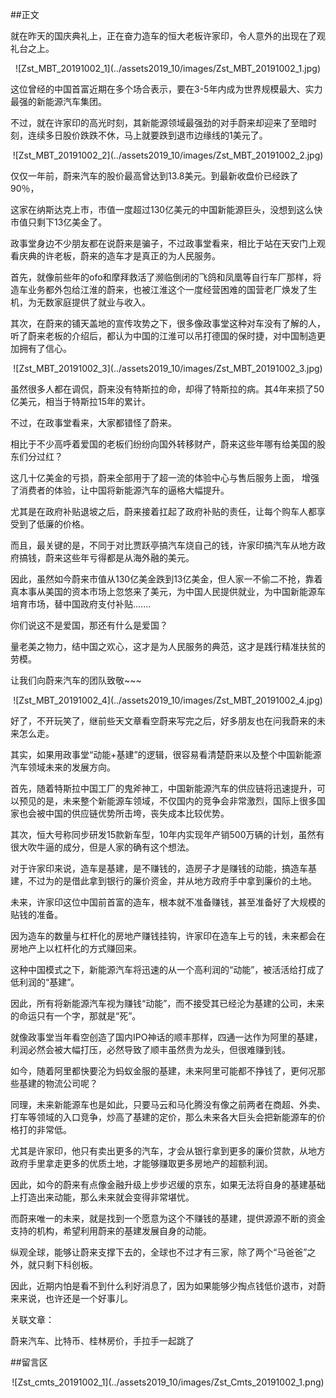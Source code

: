 ##正文

就在昨天的国庆典礼上，正在奋力造车的恒大老板许家印，令人意外的出现在了观礼台之上。

 <div align="center">![Zst_MBT_20191002_1](../assets2019_10/images/Zst_MBT_20191002_1.jpg)</div>

这位曾经的中国首富近期在多个场合表示，要在3-5年内成为世界规模最大、实力最强的新能源汽车集团。

不过，就在许家印的高光时刻，其新能源领域最强劲的对手蔚来却迎来了至暗时刻，连续多日股价跌跌不休，马上就要跌到退市边缘线的1美元了。

 <div align="center">![Zst_MBT_20191002_2](../assets2019_10/images/Zst_MBT_20191002_2.jpg)</div>

仅仅一年前，蔚来汽车的股价最高曾达到13.8美元。到最新收盘价已经跌了90％，

这家在纳斯达克上市，市值一度超过130亿美元的中国新能源巨头，没想到这么快市值只剩下13亿美金了。

政事堂身边不少朋友都在说蔚来是骗子，不过政事堂看来，相比于站在天安门上观看庆典的许老板，蔚来的造车才是真正的为人民服务。

首先，就像前些年的ofo和摩拜救活了濒临倒闭的飞鸽和凤凰等自行车厂那样，将造车业务都外包给江淮的蔚来，也被江淮这个一度经营困难的国营老厂焕发了生机，为无数家庭提供了就业与收入。

其次，在蔚来的铺天盖地的宣传攻势之下，很多像政事堂这种对车没有了解的人，听了蔚来老板的介绍后，都认为中国的江淮可以吊打德国的保时捷，对中国制造更加拥有了信心。

 <div align="center">![Zst_MBT_20191002_3](../assets2019_10/images/Zst_MBT_20191002_3.jpg)</div>

虽然很多人都在调侃，蔚来没有特斯拉的命，却得了特斯拉的病。其4年来损了50亿美元，相当于特斯拉15年的累计。

不过，在政事堂看来，大家都错怪了蔚来。

相比于不少高呼着爱国的老板们纷纷向国外转移财产，蔚来这些年哪有给美国的股东们分过红？

这几十亿美金的亏损，蔚来全部用于了超一流的体验中心与售后服务上面，
增强了消费者的体验，让中国将新能源汽车的逼格大幅提升。

尤其是在政府补贴退坡之后，蔚来接着扛起了政府补贴的责任，让每个购车人都享受到了低廉的价格。

而且，最关键的是，不同于对比贾跃亭搞汽车烧自己的钱，许家印搞汽车从地方政府搞钱，蔚来这些年亏得都是从海外融的美元。

因此，虽然如今蔚来市值从130亿美金跌到13亿美金，但人家一不偷二不抢，靠着真本事从美国的资本市场上忽悠来了美元，为中国人民提供就业，为中国新能源车培育市场，替中国政府支付补贴.......

你们说这不是爱国，那还有什么是爱国？

量老美之物力，结中国之欢心，这才是为人民服务的典范，这才是践行精准扶贫的劳模。

让我们向蔚来汽车的团队致敬~~~

 <div align="center">![Zst_MBT_20191002_4](../assets2019_10/images/Zst_MBT_20191002_4.jpg)</div>

好了，不开玩笑了，继前些天文章看空蔚来写完之后，好多朋友也在问我蔚来的未来怎么走。

其实，如果用政事堂“动能+基建”的逻辑，很容易看清楚蔚来以及整个中国新能源汽车领域未来的发展方向。

首先，随着特斯拉中国工厂的鬼斧神工，中国新能源汽车的供应链将迅速提升，可以预见的是，未来整个新能源车领域，不仅国内的竞争会非常激烈，国际上很多国家也会被中国的供应链优势所击垮，丧失成本比较优势。

其次，恒大号称同步研发15款新车型，10年内实现年产销500万辆的计划，虽然有很大吹牛逼的成分，但是人家的确有这个想法。

对于许家印来说，造车是基建，是不赚钱的，造房子才是赚钱的动能，搞造车基建，不过为的是借此拿到银行的廉价资金，并从地方政府手中拿到廉价的土地。

未来，许家印这位中国前首富的造车，根本就不准备赚钱，甚至准备好了大规模的贴钱的准备。

因为造车的数量与杠杆化的房地产赚钱挂钩，许家印在造车上亏的钱，未来都会在房地产上以杠杆化的方式赚回来。

这种中国模式之下，新能源汽车将迅速的从一个高利润的“动能”，被活活给打成了低利润的“基建”。

因此，所有将新能源汽车视为赚钱“动能”，而不接受其已经沦为基建的公司，未来的命运只有一个字，那就是“死”。

就像政事堂当年看空创造了国内IPO神话的顺丰那样，四通一达作为阿里的基建，利润必然会被大幅打压，必然导致了顺丰虽然贵为龙头，但很难赚到钱。

如今，随着阿里都快要沦为蚂蚁金服的基建，未来阿里可能都不挣钱了，更何况那些基建的物流公司呢？

同理，未来新能源车也是如此，只要马云和马化腾没有像之前两者在商超、外卖、打车等领域的入口竞争，炒高了基建的定价，那么未来各大巨头会把新能源车的价格打的非常低。

尤其是许家印，他只有卖出更多的汽车，才会从银行拿到更多的廉价贷款，从地方政府手里拿走更多的优质土地，才能够赚取更多房地产的超额利润。

因此，如今的蔚来有点像金融升级上步步迟缓的京东，如果无法将自身的基建基础上打造出来动能，那么未来就会变得非常堪忧。

而蔚来唯一的未来，就是找到一个愿意为这个不赚钱的基建，提供源源不断的资金支持的机构，希望利用蔚来的基建发展自身的动能。

纵观全球，能够让蔚来支撑下去的，全球也不过才有三家，除了两个“马爸爸”之外，就只剩下科创板。

因此，近期内怕是看不到什么利好消息了，因为如果能够少掏点钱低价退市，对蔚来来说，也许还是一个好事儿。

关联文章：

蔚来汽车、比特币、桂林房价，手拉手一起跳了

##留言区
 <div align="center">![Zst_cmts_20191002_1](../assets2019_10/images/Zst_Cmts_20191002_1.png)</div>